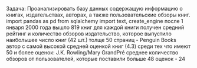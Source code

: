 Задача: Проанализировать базу данных содержащую информацию о книгах, издательствах, авторах, а также пользовательские обзоры книг.
import pandas as pd
from sqlalchemy import text, create_engine
после 1 января 2000 года вышло 819 книг
для каждой книги получен средний рейтинг и количество обзоров
издательство, которое выпустило наибольшее число книг (42 шт.) толще 50 страниц - Penguin Books
автор с самой высокой средней оценкой книг (4.3) среди тех что имеют 50 и более оценок: J.K. Rowling/Mary GrandPré
среднее количество обзоров от пользователей, которые поставили больше 48 оценок - 24
